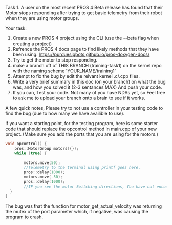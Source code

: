 Task 1. 
A user on the most recent PROS 4 Beta release has found that their Motor stops responding after trying to get basic telemetry from their robot when they are using motor groups.

Your task: 

1. Create a new PROS 4 project using the CLI (use the --beta flag when creating a project)
2. Refrence the PROS 4 docs page to find likely methods that they have been using. <https://purduesigbots.github.io/pros-doxygen-docs/>
3. Try to get the motor to stop responding. 
4. make a branch off of THIS BRANCH (training-task1) on the kernel repo with the naming scheme 'YOUR_NAME/training1'
5. Attempt to fix the bug by edit the relvant kernel .c/.cpp files.
6. Write a very brief summary in this doc (on your branch) on what the bug was, and how you solved it (2-3 sentances MAX) And push your code. 
7. If you can, Test your code. Not many of you have NDAs yet, so Feel free to ask me to upload your branch onto a brain to see if it works.

A few quick notes, Please try to not use a controller in your testing code to find the bug (due to how many we have availible to use).

If you want a starting point, for the testing program, here is some starter code that should replace the opcontrol method in main.cpp of your new project. (Make sure you add the ports that you are using for the motors.)

```cpp
void opcontrol() {
	pros::MotorGroup motors({});
	while (true) {
    	
    	motors.move(50);
		//Telemetry to the terminal using printf goes here. 
    	pros::delay(1000);
    	motors.move(-50);
		pros::delay(1000);
		//IF you see the motor Switching directions, You have not encountered the bug. 
  }
}
```
The bug was that the function for motor_get_actual_velocity was returning the mutex of the port parameter which, if negative, was causing the program to crash.